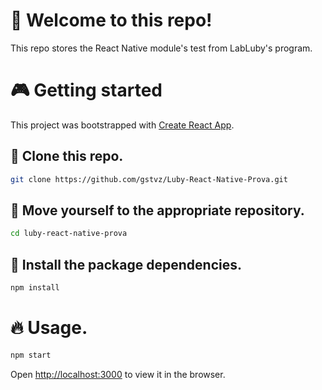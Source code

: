 # 👋 Welcome to this repo!
This repo stores the React Native module's test from LabLuby's program.

# 🎮 Getting started
This project was bootstrapped with [Create React App](https://github.com/facebook/create-react-app).

## 🧬 Clone this repo.
```bash
git clone https://github.com/gstvz/Luby-React-Native-Prova.git
```

## 📂 Move yourself to the appropriate repository.
```bash
cd luby-react-native-prova
```

## 🎉 Install the package dependencies.
```bash
npm install
```

# 🔥 Usage.
```bash
npm start
```

Open [http://localhost:3000](http://localhost:3000) to view it in the browser.
